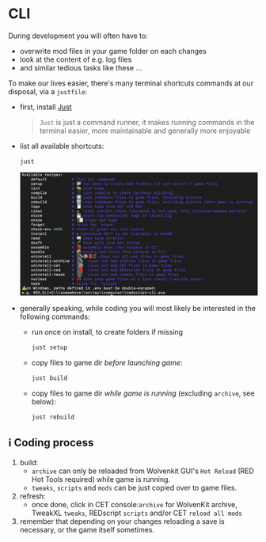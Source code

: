 # CLI

During development you will often have to:

- overwrite mod files in your game folder on each changes
- look at the content of e.g. log files
- and similar tedious tasks like these ...

To make our lives easier, there's many terminal shortcuts commands at our disposal, via a `justfile`:

- first, install [Just](https://just.systems/man/en/chapter_4.html?highlight=brew#packages)
  > `Just` is just a command runner, it makes running commands in the terminal easier, more maintainable and generally more enjoyable
- list all available shortcuts:
  
  ```sh
  just
  ```

  ![just recipes](./pictures/just-recipes.png)

- generally speaking, while coding you will most likely be interested in the following commands:
  - run once on install, to create folders if missing

    ```sh
    just setup
    ```

  - copy files to game dir *before launching game*:

    ```sh
    just build
    ```

  - copy files to game dir *while game is running* (excluding `archive`, see below):

    ```sh
    just rebuild
    ```

## ℹ️ Coding process

1. build:
   - `archive` can only be reloaded from Wolvenkit GUI's `Hot Reload` (RED Hot Tools required) while game is running.
   - `tweaks`, `scripts` and `mods` can be just copied over to game files.
2. refresh:
   - once done, click in CET console:`archive` for WolvenKit archive, TweakXL `tweaks`, REDscript `scripts` and/or CET `reload all mods`
3. remember that depending on your changes reloading a save is necessary, or the game itself sometimes.
